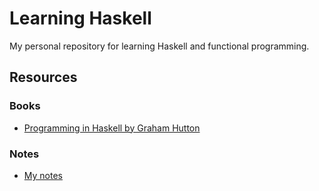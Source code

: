 # Learning Haskell
My personal repository for learning Haskell and functional programming.

## Resources
### Books
- [Programming in Haskell by Graham Hutton](programming-in-haskell-hutton/README.md)

### Notes
- [My notes](NOTES.md)
